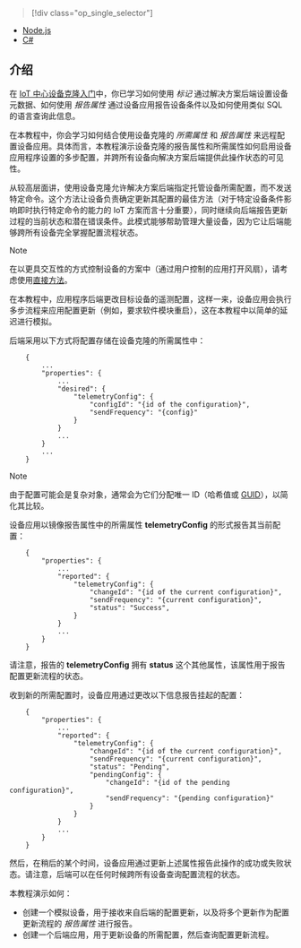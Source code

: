 > [!div class="op_single_selector"]
- [Node.js](../articles/iot-hub/iot-hub-node-node-twin-how-to-configure.md)
- [C#](../articles/iot-hub/iot-hub-csharp-node-twin-how-to-configure.md)

## 介绍
在 [IoT 中心设备克隆入门][lnk-twin-tutorial]中，你已学习如何使用 *标记* 通过解决方案后端设置设备元数据、如何使用 *报告属性* 通过设备应用报告设备条件以及如何使用类似 SQL 的语言查询此信息。

在本教程中，你会学习如何结合使用设备克隆的 *所需属性* 和 *报告属性* 来远程配置设备应用。具体而言，本教程演示设备克隆的报告属性和所需属性如何启用设备应用程序设置的多步配置，并跨所有设备向解决方案后端提供此操作状态的可见性。

从较高层面讲，使用设备克隆允许解决方案后端指定托管设备所需配置，而不发送特定命令。这个方法让设备负责确定更新其配置的最佳方法（对于特定设备条件影响即时执行特定命令的能力的 IoT 方案而言十分重要），同时继续向后端报告更新过程的当前状态和潜在错误条件。此模式能够帮助管理大量设备，因为它让后端能够跨所有设备完全掌握配置流程状态。

> [!NOTE]
> 在以更具交互性的方式控制设备的方案中（通过用户控制的应用打开风扇），请考虑使用[直接方法][lnk-methods]。

在本教程中，应用程序后端更改目标设备的遥测配置，这样一来，设备应用会执行多步流程来应用配置更新（例如，要求软件模块重启），这在本教程中以简单的延迟进行模拟。

后端采用以下方式将配置存储在设备克隆的所需属性中：

        {
            ...
            "properties": {
                ...
                "desired": {
                    "telemetryConfig": {
                        "configId": "{id of the configuration}",
                        "sendFrequency": "{config}"
                    }
                }
                ...
            }
            ...
        }

> [!NOTE]
> 由于配置可能会是复杂对象，通常会为它们分配唯一 ID（哈希值或 [GUID][lnk-guid]），以简化其比较。

设备应用以镜像报告属性中的所需属性 **telemetryConfig** 的形式报告其当前配置：

        {
            "properties": {
                ...
                "reported": {
                    "telemetryConfig": {
                        "changeId": "{id of the current configuration}",
                        "sendFrequency": "{current configuration}",
                        "status": "Success",
                    }
                }
                ...
            }
        }

请注意，报告的 **telemetryConfig** 拥有 **status** 这个其他属性，该属性用于报告配置更新流程的状态。

收到新的所需配置时，设备应用通过更改以下信息报告挂起的配置：

        {
            "properties": {
                ...
                "reported": {
                    "telemetryConfig": {
                        "changeId": "{id of the current configuration}",
                        "sendFrequency": "{current configuration}",
                        "status": "Pending",
                        "pendingConfig": {
                            "changeId": "{id of the pending configuration}",
                            "sendFrequency": "{pending configuration}"
                        }
                    }
                }
                ...
            }
        }

然后，在稍后的某个时间，设备应用通过更新上述属性报告此操作的成功或失败状态。请注意，后端可以在任何时候跨所有设备查询配置流程的状态。

本教程演示如何：

- 创建一个模拟设备，用于接收来自后端的配置更新，以及将多个更新作为配置更新流程的 *报告属性* 进行报告。
- 创建一个后端应用，用于更新设备的所需配置，然后查询配置更新流程。

<!-- links -->

[lnk-methods]: ../articles/iot-hub/iot-hub-devguide-direct-methods.md
[lnk-twin-tutorial]: ../articles/iot-hub/iot-hub-node-node-twin-getstarted.md
[lnk-guid]: https://en.wikipedia.org/wiki/Globally_unique_identifier

<!---HONumber=Mooncake_1212_2016-->